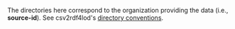 The directories here correspond to the organization providing the data (i.e., **source-id**). See csv2rdf4lod's [directory conventions](https://github.com/timrdf/csv2rdf4lod-automation/wiki/Directory-Conventions).
